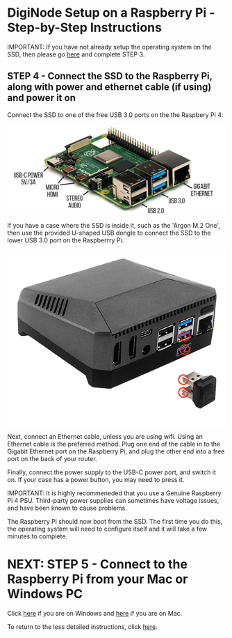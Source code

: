 # DigiNode Setup on a Raspberry Pi - Step-by-Step Instructions

IMPORTANT: If you have not already setup the operating system on the SSD, then please go [here](/docs/rpi_setup_step3_write_os.md) and complete STEP 3.

## STEP 4 - Connect the SSD to the Raspberry Pi, along with power and ethernet cable (if using) and power it on

Connect the SSD to one of the free USB 3.0 ports on the the Raspbery Pi 4:

![Raspberry Pi Ports](/images/pi4_ports.png)

If you have a case where the SSD is inside it, such as the 'Argon M.2 One', then use the provided U-shaped USB dongle to connect the SSD to the lower USB 3.0 port on the Raspberrry Pi.

![Raspberry Pi Ports](/images/argon_m2_usb.jpg)

Next, connect an Ethernet cable, unless you are using wifi. Using an Ethernet cable is the preferred method. Plug one end of the cable in to the Gigabit Ethernet port on the Raspberry Pi, and plug the other end into a free port on the back of your router.

Finally, connect the power supply to the USB-C power port, and switch it on. If your case has a power button, you may need to press it. 

IMPORTANT: It is highly recommeneded that you use a Genuine Raspberry Pi 4 PSU. Third-party power supplies can sometimes have voltage issues, and have been known to cause problems.

The Raspberry Pi should now boot from the SSD. The first time you do this, the operating system will need to configure itself and it will take a few minutes to complete.


# NEXT: STEP 5 - Connect to the Raspberry Pi from your Mac or Windows PC
Click [here](/docs/rpi_setup_step5_ssh_in_win.md) if you are on Windows and [here](/docs/rpi_setup_step5_ssh_in_mac.md) if you are on Mac.

To return to the less detailed instructions, click [here](/docs/rpi_setup.md).